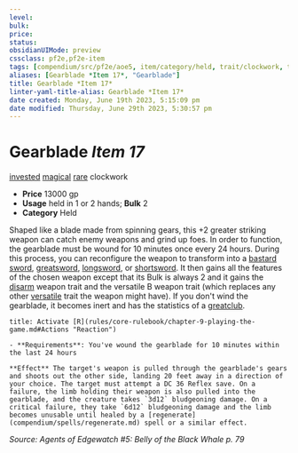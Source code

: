 ```yaml
---
level:
bulk:
price:
status:
obsidianUIMode: preview
cssclass: pf2e,pf2e-item
tags: [compendium/src/pf2e/aoe5, item/category/held, trait/clockwork, trait/invested, trait/magical, trait/rare]
aliases: [Gearblade *Item 17*, "Gearblade"]
title: Gearblade *Item 17*
linter-yaml-title-alias: Gearblade *Item 17*
date created: Monday, June 19th 2023, 5:15:09 pm
date modified: Thursday, June 29th 2023, 5:30:57 pm
---
```


# Gearblade *Item 17*

[invested](rules/traits/invested.md) [magical](rules/traits/magical.md) [rare](rules/traits/rare.md) clockwork  

- **Price** 13000 gp
- **Usage** held in 1 or 2 hands; **Bulk** 2
- **Category** Held

Shaped like a blade made from spinning gears, this +2 greater striking weapon can catch enemy weapons and grind up foes. In order to function, the gearblade must be wound for 10 minutes once every 24 hours. During this process, you can reconfigure the weapon to transform into a [bastard sword](compendium/equipment/items/bastard-sword.md), [greatsword](compendium/equipment/items/greatsword.md), [longsword](compendium/equipment/items/longsword.md), or [shortsword](compendium/equipment/items/shortsword.md). It then gains all the features of the chosen weapon except that its Bulk is always 2 and it gains the [disarm](rules/traits/disarm.md) weapon trait and the versatile B weapon trait (which replaces any other [versatile](rules/traits/versatile.md) trait the weapon might have). If you don't wind the gearblade, it becomes inert and has the statistics of a [greatclub](compendium/equipment/items/greatclub.md).

```ad-embed-ability
title: Activate [R](rules/core-rulebook/chapter-9-playing-the-game.md#Actions "Reaction")

- **Requirements**: You've wound the gearblade for 10 minutes within the last 24 hours

**Effect** The target's weapon is pulled through the gearblade's gears and shoots out the other side, landing 20 feet away in a direction of your choice. The target must attempt a DC 36 Reflex save. On a failure, the limb holding their weapon is also pulled into the gearblade, and the creature takes `3d12` bludgeoning damage. On a critical failure, they take `6d12` bludgeoning damage and the limb becomes unusable until healed by a [regenerate](compendium/spells/regenerate.md) spell or a similar effect.
```

*Source: Agents of Edgewatch #5: Belly of the Black Whale p. 79*
